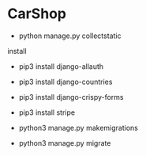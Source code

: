 # CarShop
- python manage.py collectstatic

install
- pip3 install django-allauth
- pip3 install django-countries
- pip3 install django-crispy-forms
- pip3 install stripe

- python3 manage.py makemigrations
- python3 manage.py migrate
